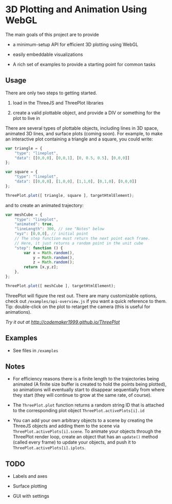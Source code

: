 3D Plotting and Animation Using WebGL
======================================

The main goals of this project are to provide

* a minimum-setup API for efficient 3D plotting using WebGL

* easily embeddable visualizations

* A rich set of examples to provide a starting point for common tasks

Usage
------

There are only two steps to getting started.

1. load in the ThreeJS and ThreePlot libraries

2. create a valid plottable object, and provide a DIV or something for the plot to live in

There are several types of plottable objects, including lines in 3D space, animated 3D lines, and surface plots (coming soon). For example, to make an interactive plot containing a triangle and a square, you could write:

```js
var triangle = {
    "type": "lineplot",
    "data": [[0,0,0], [0,0,1], [0, 0.5, 0.5], [0,0,0]]
};

var square = {
    "type": "lineplot",
    "data": [[0,0,0], [1,0,0], [1,1,0], [0,1,0], [0,0,0]]
};

ThreePlot.plot([ triangle, square ], targetHtmlElement);
```

and to create an animated trajectory:

```js
var meshCube = {
    "type": "lineplot",
    "animated": true,
    "lineLength": 300, // see "Notes" below
    "xyz": [0,0,0], // initial point
    // The step function must return the next point each frame.
    // Here, it just returns a random point in the unit cube
    "step": function () {
        var x = Math.random(),
            y = Math.random(),
            z = Math.random();
        return [x,y,z];
    },
};

ThreePlot.plot([ meshCube ], targetHtmlElement);
```

ThreePlot will figure the rest out. There are many customizable options, check out `/examples/api-overview.js` if you want a quick reference to them. Tip: double-click on the plot to retarget the camera (this is useful for animations).

*Try it out at http://codemaker1999.github.io/ThreePlot*

Examples
---------

* See files in `/examples`

Notes
------

* For efficiency reasons there is a finite length to the trajectories being animated (A finite size buffer is created to hold the points being plotted), so animations will eventually start to disappear sequentially from where they start (they will continue to grow at the same rate, of course).

* The `ThreePlot.plot` function returns a random string ID that is attached to the corresponding plot object `ThreePlot.activePlots[i].id`

* You can add your own arbitrary objects to a scene by creating the ThreeJS objects and adding them to the scene via `ThreePlot.activePlots[i].scene`. To animate your objects through the ThreePlot render loop, create an object that has an `update()` method (called every frame) to update your objects, and push it to `ThreePlot.activePlots[i].iplots`.

TODO
-----

* Labels and axes

* Surface plotting

* GUI with settings
